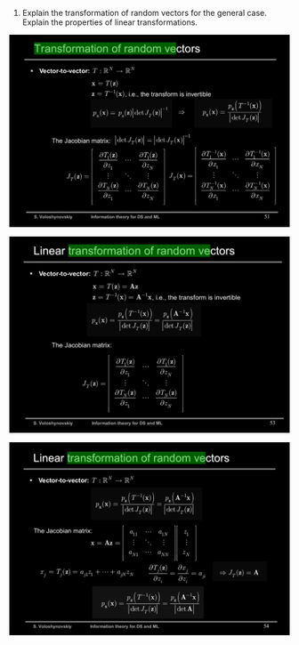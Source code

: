 1. Explain the transformation of random vectors for the general case. Explain the properties of linear transformations.

![trans_rand_vect](../images/trans_rand_vect.png)

![trans_lin_vect1](../images/trans_lin_vect1.png)

![trans_lin_vect2](../images/trans_lin_vect2.png)
